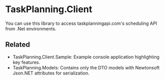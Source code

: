 # TaskPlanning.Client
You can use this library to access taskplanningapi.com's scheduling API from .Net environments.

## Related
- TaskPlanning.Client.Sample: Example console application highlighting key features.
- TaskPlanning.Models: Contains only the DTO models with Newtonsoft Json.NET attributes for serialization.
